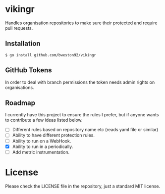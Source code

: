 # vikingr

Handles organisation repositories to make sure their protected and require pull requests.

## Installation

```
$ go install github.com/bweston92/vikingr
```

## GitHub Tokens

In order to deal with branch permissions the token needs admin rights on organisations.

## Roadmap

I currently have this project to ensure the rules I prefer, but if anyone wants to contribute a few ideas listed below.

- [ ] Different rules based on repository name etc (reads yaml file or similar)
- [ ] Ability to have different protection rules.
- [ ] Ability to run on a WebHook.
- [x] Ability to run in a periodically.
- [ ] Add metric instrumentation.

# License

Please check the LICENSE file in the repository, just a standard MIT license.

